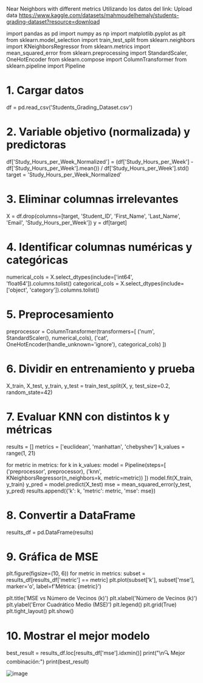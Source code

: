 Near Neighbors with different metrics
Utilizando los datos del link: Upload data
https://www.kaggle.com/datasets/mahmoudelhemaly/students-grading-dataset?resource=download

import pandas as pd
import numpy as np
import matplotlib.pyplot as plt
from sklearn.model_selection import train_test_split
from sklearn.neighbors import KNeighborsRegressor
from sklearn.metrics import mean_squared_error
from sklearn.preprocessing import StandardScaler, OneHotEncoder
from sklearn.compose import ColumnTransformer
from sklearn.pipeline import Pipeline

# 1. Cargar datos
df = pd.read_csv('Students_Grading_Dataset.csv')

# 2. Variable objetivo (normalizada) y predictoras
df['Study_Hours_per_Week_Normalized'] = (df['Study_Hours_per_Week'] - df['Study_Hours_per_Week'].mean()) / df['Study_Hours_per_Week'].std()
target = 'Study_Hours_per_Week_Normalized'

# 3. Eliminar columnas irrelevantes
X = df.drop(columns=[target, 'Student_ID', 'First_Name', 'Last_Name', 'Email', 'Study_Hours_per_Week'])
y = df[target]

# 4. Identificar columnas numéricas y categóricas
numerical_cols = X.select_dtypes(include=['int64', 'float64']).columns.tolist()
categorical_cols = X.select_dtypes(include=['object', 'category']).columns.tolist()

# 5. Preprocesamiento
preprocessor = ColumnTransformer(transformers=[
    ('num', StandardScaler(), numerical_cols),
    ('cat', OneHotEncoder(handle_unknown='ignore'), categorical_cols)
])

# 6. Dividir en entrenamiento y prueba
X_train, X_test, y_train, y_test = train_test_split(X, y, test_size=0.2, random_state=42)

# 7. Evaluar KNN con distintos k y métricas
results = []
metrics = ['euclidean', 'manhattan', 'chebyshev']
k_values = range(1, 21)

for metric in metrics:
    for k in k_values:
        model = Pipeline(steps=[
            ('preprocessor', preprocessor),
            ('knn', KNeighborsRegressor(n_neighbors=k, metric=metric))
        ])
        model.fit(X_train, y_train)
        y_pred = model.predict(X_test)
        mse = mean_squared_error(y_test, y_pred)
        results.append({'k': k, 'metric': metric, 'mse': mse})

# 8. Convertir a DataFrame
results_df = pd.DataFrame(results)

# 9. Gráfica de MSE
plt.figure(figsize=(10, 6))
for metric in metrics:
    subset = results_df[results_df['metric'] == metric]
    plt.plot(subset['k'], subset['mse'], marker='o', label=f'Métrica: {metric}')
    
plt.title('MSE vs Número de Vecinos (k)')
plt.xlabel('Número de Vecinos (k)')
plt.ylabel('Error Cuadrático Medio (MSE)')
plt.legend()
plt.grid(True)
plt.tight_layout()
plt.show()

# 10. Mostrar el mejor modelo
best_result = results_df.loc[results_df['mse'].idxmin()]
print("\n🔍 Mejor combinación:")
print(best_result)

![image](https://github.com/user-attachments/assets/0feda55f-6e35-4e4a-9aef-d144cd3e0a32)
